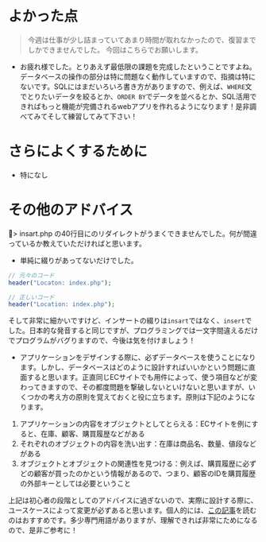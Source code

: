 # よかった点
> 今週は仕事が少し詰まっていてあまり時間が取れなかったので、復習までしかできませんでした。 今回はこちらでお願いします。
- お疲れ様でした。とりあえず最低限の課題を完成したということですよね。データベースの操作の部分は特に問題なく動作していますので、指摘は特にないです。SQLにはまだいろいろ書き方がありますので、例えば、`WHERE`文でとりたいデータを絞るとか、`ORDER BY`でデータを並べるとか、SQL活用できればもっと機能が完備されるwebアプリを作れるようになります！是非調べてみてそして練習してみて下さい！

# さらによくするために
- 特になし

# その他のアドバイス
> insart.php の40行目にのリダイレクトがうまくできませんでした。何が間違っているか教えていただければと思います。
- 単純に綴りがあってないだけでした。
```php
// 元々のコード
header("Locaton: index.php");

// 正しいコード
header("Location: index.php");
```
そして非常に細かいですけど、インサートの綴りは`insart`ではなく、`insert`でした。日本的な発音すると同じですが、プログラミングでは一文字間違えるだけでプログラムがバグりますので、今後は気を付けましょう！

- アプリケーションをデザインする際に、必ずデータベースを使うことになります。しかし、データベースはどのように設計すればいいかという問題に直面すると思います。正直同じECサイトでも用件によって、使う項目などが変わってきますので、その都度問題を撃破しないといけないと思いますが、いくつかの考え方の原則を覚えておくと役に立ちます。原則は下記のようになります。
1. アプリケーションの内容をオブジェクトとしてとらえる：ECサイトを例にすると、在庫、顧客、購買履歴などがある
2. それぞれのオブジェクトの内容を洗い出す：在庫は商品名、数量、値段などがある
3. オブジェクトとオブジェクトの関連性を見つける：例えば、購買履歴に必ずどの顧客が買ったのかという情報があるので、つまり、顧客のIDを購買履歴の外部キーとしては必要ということ

上記は初心者の段階としてのアドバイスに過ぎないので、実際に設計する際に、ユースケースによって変更が必ずあると思います。個人的には、[この記事](https://www.ulsystems.co.jp/topics/006)を読むのはおすすめです。多少専門用語がありますが、理解できれば非常にためになるので、是非ご参考に！

